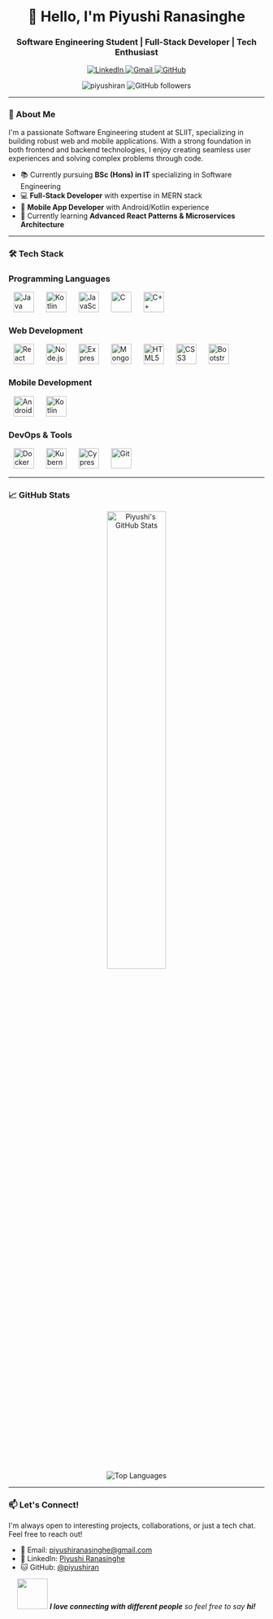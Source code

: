<h1 align="center">👋 Hello, I'm Piyushi Ranasinghe</h1>
<h3 align="center">Software Engineering Student | Full-Stack Developer | Tech Enthusiast</h3>

<p align="center">
  <a href="https://linkedin.com/in/piyushi-ranasinghe" target="blank">
    <img src="https://img.shields.io/badge/LinkedIn-0077B5?style=for-the-badge&logo=linkedin&logoColor=white" alt="LinkedIn"/>
  </a>
  <a href="mailto:piyushiranasinghe@gmail.com">
    <img src="https://img.shields.io/badge/Gmail-D14836?style=for-the-badge&logo=gmail&logoColor=white" alt="Gmail"/>
  </a>
  <a href="https://github.com/piyushiran">
    <img src="https://img.shields.io/badge/GitHub-100000?style=for-the-badge&logo=github&logoColor=white" alt="GitHub"/>
  </a>
</p>

<p align="center">
  <img src="https://komarev.com/ghpvc/?username=piyushiran&label=Profile%20views&color=0e75b6&style=flat" alt="piyushiran" /> 
  <img src="https://img.shields.io/github/followers/piyushiran?label=Followers&style=social" alt="GitHub followers"/>
</p>

---

### 🚀 About Me

I'm a passionate Software Engineering student at SLIIT, specializing in building robust web and mobile applications. With a strong foundation in both frontend and backend technologies, I enjoy creating seamless user experiences and solving complex problems through code.

- 📚 Currently pursuing **BSc (Hons) in IT** specializing in Software Engineering
- 💻 **Full-Stack Developer** with expertise in MERN stack
- 📱 **Mobile App Developer** with Android/Kotlin experience
- 🌱 Currently learning **Advanced React Patterns & Microservices Architecture**


---

### 🛠️ Tech Stack
### Programming Languages
<p align="left">
  <img src="https://cdn.jsdelivr.net/gh/devicons/devicon/icons/java/java-original.svg" alt="Java" title="Java" width="40" height="40" style="margin: 0 10px;"/>
  <img src="https://cdn.jsdelivr.net/gh/devicons/devicon/icons/kotlin/kotlin-original.svg" alt="Kotlin" title="Kotlin" width="40" height="40" style="margin: 0 10px;"/>
  <img src="https://cdn.jsdelivr.net/gh/devicons/devicon/icons/javascript/javascript-original.svg" alt="JavaScript" title="JavaScript" width="40" height="40" style="margin: 0 10px;"/>
  <img src="https://cdn.jsdelivr.net/gh/devicons/devicon/icons/c/c-original.svg" alt="C" title="C" width="40" height="40" style="margin: 0 10px;"/>
  <img src="https://cdn.jsdelivr.net/gh/devicons/devicon/icons/cplusplus/cplusplus-original.svg" alt="C++" title="C++" width="40" height="40" style="margin: 0 10px;"/>
</p>

### Web Development
<p align="left">
  <img src="https://cdn.jsdelivr.net/gh/devicons/devicon/icons/react/react-original.svg" alt="React" title="React" width="40" height="40" style="margin: 0 10px;"/>
  <img src="https://cdn.jsdelivr.net/gh/devicons/devicon/icons/nodejs/nodejs-original.svg" alt="Node.js" title="Node.js" width="40" height="40" style="margin: 0 10px;"/>
  <img src="https://cdn.jsdelivr.net/gh/devicons/devicon/icons/express/express-original.svg" alt="Express" title="Express" width="40" height="40" style="margin: 0 10px;"/>
  <img src="https://cdn.jsdelivr.net/gh/devicons/devicon/icons/mongodb/mongodb-original.svg" alt="MongoDB" title="MongoDB" width="40" height="40" style="margin: 0 10px;"/>
  <img src="https://cdn.jsdelivr.net/gh/devicons/devicon/icons/html5/html5-original.svg" alt="HTML5" title="HTML5" width="40" height="40" style="margin: 0 10px;"/>
  <img src="https://cdn.jsdelivr.net/gh/devicons/devicon/icons/css3/css3-original.svg" alt="CSS3" title="CSS3" width="40" height="40" style="margin: 0 10px;"/>
  <img src="https://cdn.jsdelivr.net/gh/devicons/devicon/icons/bootstrap/bootstrap-original.svg" alt="Bootstrap" title="Bootstrap" width="40" height="40" style="margin: 0 10px;"/>
</p>

### Mobile Development
<p align="left">
  <img src="https://cdn.jsdelivr.net/gh/devicons/devicon/icons/android/android-original.svg" alt="Android" title="Android" width="40" height="40" style="margin: 0 10px;"/>
  <img src="https://cdn.jsdelivr.net/gh/devicons/devicon/icons/kotlin/kotlin-original.svg" alt="Kotlin" title="Kotlin" width="40" height="40" style="margin: 0 10px;"/>
</p>

### DevOps & Tools
<p align="left">
  <img src="https://cdn.jsdelivr.net/gh/devicons/devicon/icons/docker/docker-original.svg" alt="Docker" title="Docker" width="40" height="40" style="margin: 0 10px;"/>
  <img src="https://cdn.jsdelivr.net/gh/devicons/devicon/icons/kubernetes/kubernetes-plain.svg" alt="Kubernetes" title="Kubernetes" width="40" height="40" style="margin: 0 10px;"/>
  <img src="https://cdn.jsdelivr.net/gh/simple-icons/simple-icons@v7/icons/cypress.svg" alt="Cypress" title="Cypress" width="40" height="40" style="margin: 0 10px;"/>
  <img src="https://cdn.jsdelivr.net/gh/devicons/devicon/icons/git/git-original.svg" alt="Git" title="Git" width="40" height="40" style="margin: 0 10px;"/>
</p>

---

### 📈 GitHub Stats

<p align="center">
  <img src="https://github-readme-stats.vercel.app/api?username=piyushiran&show_icons=true&theme=radical" alt="Piyushi's GitHub Stats" width="48%"/>
  
</p>

<p align="center">
  <img src="https://github-readme-stats.vercel.app/api/top-langs/?username=piyushiran&layout=compact&theme=radical" alt="Top Languages"/>
</p>

---

### 📫 Let's Connect!

I'm always open to interesting projects, collaborations, or just a tech chat. Feel free to reach out!

- 📧 Email: [piyushiranasinghe@gmail.com](mailto:piyushiranasinghe@gmail.com)
- 💼 LinkedIn: [Piyushi Ranasinghe](https://linkedin.com/in/piyushi-ranasinghe)
- 🐱 GitHub: [@piyushiran](https://github.com/piyushiran)

<p align="center">
  <img src="https://media.giphy.com/media/LnQjpWaON8nhr21vNW/giphy.gif" width="60"> 
  <em><b>I love connecting with different people</b> so feel free to say <b>hi!</b></em>
</p>

